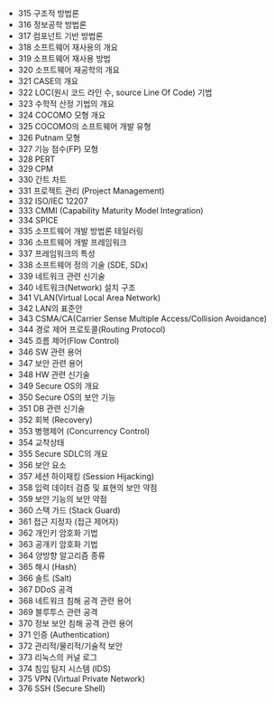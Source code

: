 - 315 구조적 방법론
- 316 정보공학 방법론
- 317 컴포넌트 기반 방법론
- 318 소프트웨어 재사용의 개요
- 319 소프트웨어 재사용 방법
- 320 소프트웨어 재공학의 개요
- 321 CASE의 개요
- 322 LOC(원시 코드 라인 수, source Line Of Code) 기법
- 323 수학적 산정 기법의 개요
- 324 COCOMO 모형 개요
- 325 COCOMO의 소프트웨어 개발 유형
- 326 Putnam 모형
- 327 기능 점수(FP) 모형
- 328 PERT
- 329 CPM
- 330 간트 차트
- 331 프로젝트 관리 (Project Management)
- 332 ISO/IEC 12207
- 333 CMMI (Capability Maturity Model Integration)
- 334 SPICE
- 335 소프트웨어 개발 방법론 테일러링
- 336 소프트웨어 개발 프레임워크
- 337 프레임워크의 특성
- 338 소프트웨어 정의 기술 (SDE, SDx)
- 339 네트워크 관련 신기술
- 340 네트워크(Network) 설치 구조
- 341 VLAN(Virtual Local Area Network)
- 342 LAN의 표준안
- 343 CSMA/CA(Carrier Sense Multiple Access/Collision Avoidance)
- 344 경로 제어 프로토콜(Routing Protocol)
- 345 흐름 제어(Flow Control)
- 346 SW 관련 용어
- 347 보안 관련 용어
- 348 HW 관련 신기술
- 349 Secure OS의 개요
- 350 Secure OS의 보안 기능
- 351 DB 관련 신기술
- 352 회복 (Recovery)
- 353 병행제어 (Concurrency Control)
- 354 교착상태
- 355 Secure SDLC의 개요
- 356 보안 요소
- 357 세션 하이재킹 (Session Hijacking)
- 358 입력 데이터 검증 및 표현의 보안 약점
- 359 보안 기능의 보안 약점
- 360 스택 가드 (Stack Guard)
- 361 접근 지정자 (접근 제어자)
- 362 개인키 암호화 기법
- 363 공개키 암호화 기법
- 364 양방향 알고리즘 종류
- 365 해시 (Hash)
- 366 솔트 (Salt)
- 367 DDoS 공격
- 368 네트워크 침해 공격 관련 용어
- 369 블루투스 관련 공격
- 370 정보 보안 침해 공격 관련 용어
- 371 인증 (Authentication)
- 372 관리적/물리적/기술적 보안
- 373 리눅스의 커널 로그
- 374 침입 탐지 시스템 (IDS)
- 375 VPN (Virtual Private Network)
- 376 SSH (Secure Shell)